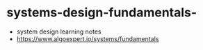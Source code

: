 # systems-design-fundamentals-
- system design learning notes
- https://www.algoexpert.io/systems/fundamentals
